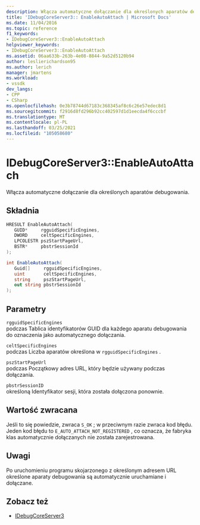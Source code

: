 ```yaml
---
description: Włącza automatyczne dołączanie dla określonych aparatów debugowania.
title: 'IDebugCoreServer3:: EnableAutoAttach | Microsoft Docs'
ms.date: 11/04/2016
ms.topic: reference
f1_keywords:
- IDebugCoreServer3::EnableAutoAttach
helpviewer_keywords:
- IDebugCoreServer3::EnableAutoAttach
ms.assetid: 06aa633b-263b-4e08-8844-9a52d5120b94
author: leslierichardson95
ms.author: lerich
manager: jmartens
ms.workload:
- vssdk
dev_langs:
- CPP
- CSharp
ms.openlocfilehash: 0e3b78744d67183c368345af8c6c26e57edec8d1
ms.sourcegitcommit: f2916d8fd296b92cc402597d1d1eecda4f6cccbf
ms.translationtype: MT
ms.contentlocale: pl-PL
ms.lasthandoff: 03/25/2021
ms.locfileid: "105058680"
---
```

# <a name="idebugcoreserver3enableautoattach"></a>IDebugCoreServer3::EnableAutoAttach
Włącza automatyczne dołączanie dla określonych aparatów debugowania.

## <a name="syntax"></a>Składnia

```cpp
HRESULT EnableAutoAttach(
   GUID*     rgguidSpecificEngines,
   DWORD     celtSpecificEngines,
   LPCOLESTR pszStartPageUrl,
   BSTR*     pbstrSessionId
);
```

```csharp
int EnableAutoAttach(
   Guid[]     rgguidSpecificEngines,
   uint       celtSpecificEngines,
   string     pszStartPageUrl,
   out string pbstrSessionId
);
```

## <a name="parameters"></a>Parametry
`rgguidSpecificEngines`\
podczas Tablica identyfikatorów GUID dla każdego aparatu debugowania do oznaczenia jako automatycznego dołączania.

`celtSpecificEngines`\
podczas Liczba aparatów określona w `rgguidSpecificEngines` .

`pszStartPageUrl`\
podczas Początkowy adres URL, który będzie używany podczas dołączania.

`pbstrSessionID`\
określoną Identyfikator sesji, która została dołączona ponownie.

## <a name="return-value"></a>Wartość zwracana
 Jeśli to się powiedzie, zwraca `S_OK` ; w przeciwnym razie zwraca kod błędu. Jeden kod błędu to `E_AUTO_ATTACH_NOT_REGISTERED` , co oznacza, że fabryka klas automatycznie dołączanych nie została zarejestrowana.

## <a name="remarks"></a>Uwagi
 Po uruchomieniu programu skojarzonego z określonym adresem URL określone aparaty debugowania są automatycznie uruchamiane i dołączane.

## <a name="see-also"></a>Zobacz też
- [IDebugCoreServer3](../../../extensibility/debugger/reference/idebugcoreserver3.md)
